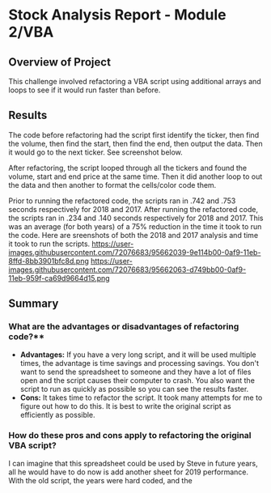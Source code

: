 # Stock Analysis Report - Module 2/VBA

## Overview of Project
This challenge involved refactoring a VBA script using additional arrays and loops to see if it would run faster than before. 

## Results
The code before refactoring had the script first identify the ticker, then find the volume, then find the start, then find the end, then output the data. Then it would go to the next ticker. See screenshot below.

After refactoring, the script looped through all the tickers and found the volume, start and end price at the same time. Then it did another loop to out the data and then another to format the cells/color code them.

Prior to running the refactored code, the scripts ran in .742 and .753 seconds respectively for 2018 and 2017. After running the refactored code, the scripts ran in .234 and .140 seconds respectively for 2018 and 2017. This was an average (for both years) of a 75% reduction in the time it took to run the code. 
Here are sreenshots of both the 2018 and 2017 analysis and time it took to run the scripts.
https://user-images.githubusercontent.com/72076683/95662039-9e114b00-0af9-11eb-8ffd-8bb3901bfc8d.png
https://user-images.githubusercontent.com/72076683/95662063-d749bb00-0af9-11eb-959f-ca69d9664d15.png

## Summary
### What are the advantages or disadvantages of refactoring code?**
- **Advantages:** If you have a very long script, and it will be used multiple times, the advantage is time savings and processing savings. You don't want to send the spreadsheet to someone and they have a lot of files open and the script causes their computer to crash. You also want the script to run as quickly as possible so you can see the results faster.
- **Cons:** It takes time to refactor the script. It took many attempts for me to figure out how to do this. It is best to write the original script as efficiently as possible.
### How do these pros and cons apply to refactoring the original VBA script?
I can imagine that this spreadsheet could be used by Steve in future years, all he would have to do now is add another sheet for 2019 performance. With the old script, the years were hard coded, and the


